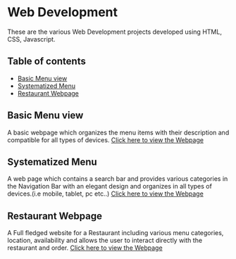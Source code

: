 <h1>Web Development</h1>
These are the various Web Development projects developed using HTML, CSS, Javascript.

## Table of contents
* [Basic Menu view](#Basic-Menu-view)
* [Systematized Menu](#Systematized-Menu)
* [Restaurant Webpage](#Restaurant-Webpage)

## Basic Menu view

A basic webpage which organizes the menu items with their description
and compatible for all types of devices.
[Click here to view the Webpage](https://sabhinav3.github.io/coursera-webdevelopment/)


## Systematized Menu 

A web page which contains a search bar and provides various categories in the Navigation Bar with an elegant design and organizes in all types of devices.(i.e mobile, tablet, pc etc..)
[Click here to view the Webpage](https://sabhinav3.github.io/coursera-webdevelopment/secassig.html)

## Restaurant Webpage

A Full fledged website for a Restaurant including various menu categories, location, availability and allows the user to interact directly with the restaurant and order.
[Click here to view the Webpage](https://sabhinav3.github.io/coursera-webdevelopment/FiveAssignment/)
